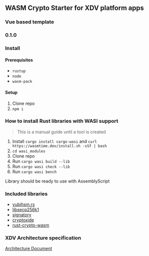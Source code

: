 ## WASM Crypto Starter for XDV platform apps
### Vue based template
### 0.1.0

### Install

#### Prerequisites

* `rustup`
* `node`
* `wasm-pack`

#### Setup

1. Clone repo
2. `npm i`


### How to install Rust libraries with WASI support

> This is a manual guide until a tool is created

1. Install `cargo install cargo-wasi` and `curl https://wasmtime.dev/install.sh -sSf | bash`
2. `cd wasi_modules`
3. Clone repo
4. Run `cargo wasi build --lib`
5. Run `cargo wasi check --lib`
6. Run `cargo wasi bench`

Library should be ready to use with AssemblyScript


### Included libraries

* [yubihsm.rs](https://github.com/iqlusioninc/yubihsm.rs)
* [libsecp256k1](https://github.com/paritytech/libsecp256k1)
* [signatory](https://github.com/iqlusioninc/signatory)
* [cryptoxide](https://github.com/typed-io/cryptoxide)
* [rust-crypto-wasm](https://github.com/buttercup/rust-crypto-wasm)

### XDV Architecture specification

[Architecture Document](https://swarm-gateways.net/bzz:/d5b9063eea355591cf25f875cf93629b6b6a271020fd5b555ad73dd56346d698/#/)